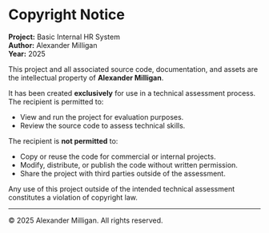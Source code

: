# Copyright Notice

**Project:** Basic Internal HR System  
**Author:** Alexander Milligan  
**Year:** 2025  

This project and all associated source code, documentation, and assets are the
intellectual property of **Alexander Milligan**.

It has been created **exclusively** for use in a technical assessment process.
The recipient is permitted to:

- View and run the project for evaluation purposes.
- Review the source code to assess technical skills.

The recipient is **not permitted** to:

- Copy or reuse the code for commercial or internal projects.
- Modify, distribute, or publish the code without written permission.
- Share the project with third parties outside of the assessment.

Any use of this project outside of the intended technical assessment
constitutes a violation of copyright law.

---

© 2025 Alexander Milligan. All rights reserved.
